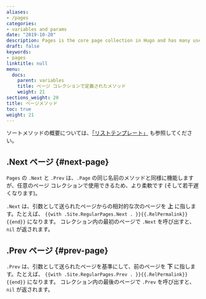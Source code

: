 ```yaml
---
aliases:
- /pages
categories:
- variables and params
date: "2019-10-20"
description: Pages is the core page collection in Hugo and has many useful methods.
draft: false
keywords:
- pages
linktitle: null
menu:
  docs:
    parent: variables
    title: ページ コレクションで定義されたメソッド
    weight: 21
sections_weight: 20
title: ページメソッド
toc: true
weight: 21
---
```


ソートメソッドの概要については、[「リストテンプレート」](/templates/lists) も参照してください。

## .Next **ページ** {#next-page}

`Pages` の `.Next` と `.Prev` は、`.Page` の同じ名前のメソッドと同様に機能しますが、任意のページ コレクションで使用できるため、より柔軟です (そして若干遅くなります)。

`.Next` は、引数として送られたページからの相対的な次のページを **上** に指します。たとえば、 `{{with .Site.RegularPages.Next . }}{{.RelPermalink}}{{end}}` になります。 コレクション内の最初のページで `.Next` を呼び出すと、`nil` が返されます。

## .Prev **ページ** {#prev-page}

`.Prev` は、引数として送られたページを基準にして、前のページを **下** に指します。たとえば、 `{{with .Site.RegularPages.Prev . }}{{.RelPermalink}}{{end}}` になります。 コレクション内の最後のページで `.Prev` を呼び出すと、`nil` が返されます。

